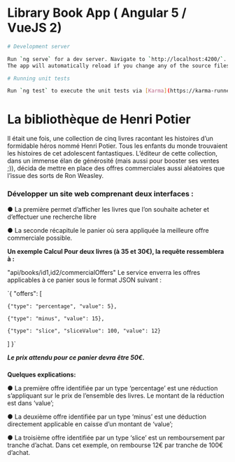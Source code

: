 # Library Book App ( Angular 5 / VueJS 2)

``` bash
# Development server

Run `ng serve` for a dev server. Navigate to `http://localhost:4200/`. 
The app will automatically reload if you change any of the source files.

# Running unit tests

Run `ng test` to execute the unit tests via [Karma](https://karma-runner.github.io).

```


# La bibliothèque de Henri Potier
 
Il était une fois, une collection de cinq livres racontant les histoires d’un formidable héros nommé Henri Potier. Tous les enfants du monde trouvaient les histoires de cet adolescent fantastiques. L’éditeur de cette collection, dans un immense élan de générosité (mais aussi pour booster ses ventes ;)), décida de mettre en place des offres commerciales aussi aléatoires que l’issue des sorts de Ron Weasley. 

### Développer un site web  comprenant deux interfaces : 

● La première permet d’afficher les livres que l’on souhaite acheter et d’effectuer une recherche libre

● La seconde récapitule le panier où sera appliquée la meilleure offre commerciale possible. 


**Un exemple Calcul Pour deux livres (à 35 et 30€), la requête ressemblera à :** 

"api/books/id1,id2/commercialOffers" Le service enverra les offres applicables à ce panier sous le format JSON suivant :

`{
  "offers": [

    {"type": "percentage", "value": 5},
    
    {"type": "minus", "value": 15},
    
    {"type": "slice", "sliceValue": 100, "value": 12}
  ]
}`


**_Le prix attendu pour ce panier devra être 50€._**


###
**Quelques explications:**

● La première offre identifiée par un type ‘percentage’ est une réduction s’appliquant sur le prix de l’ensemble des livres. Le montant de la réduction est dans ‘value’; 

● La deuxième offre identifiée par un type ‘minus’ est une déduction directement applicable en caisse d’un montant de ‘value’; 

● La troisième offre identifiée par un type ‘slice’ est un remboursement par tranche d’achat. Dans  cet exemple, on rembourse 12€ par tranche de 100€ d’achat. 
